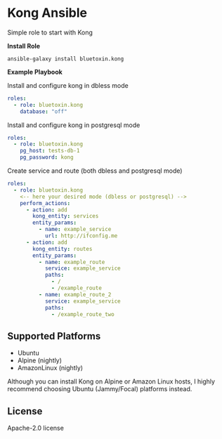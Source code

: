 Kong Ansible
=========
Simple role to start with Kong

__Install Role__
```
ansible-galaxy install bluetoxin.kong
```

__Example Playbook__  

Install and configure kong in dbless mode  
```yaml
roles:
  - role: bluetoxin.kong
    database: "off"
```
Install and configure kong in postgresql mode
```yaml
roles:
  - role: bluetoxin.kong
    pg_host: tests-db-1
    pg_password: kong
```
Create service and route (both dbless and postgresql mode)
```yaml
roles:
  - role: bluetoxin.kong
    <-- here your desired mode (dbless or postgresql) -->
    perform_actions:
      - action: add
        kong_entity: services
        entity_params:
          - name: example_service
            url: http://ifconfig.me
      - action: add
        kong_entity: routes
        entity_params:
          - name: example_route
            service: example_service
            paths:
              - /
              - /example_route
          - name: example_route_2
            service: example_service
            paths:
              - /example_route_two
```
Supported Platforms
-------
+ Ubuntu
+ Alpine (nightly)
+ AmazonLinux (nightly)

Although you can install Kong on Alpine or Amazon Linux hosts, I highly recommend choosing Ubuntu (Jammy/Focal) platforms instead.

License
-------

Apache-2.0 license

